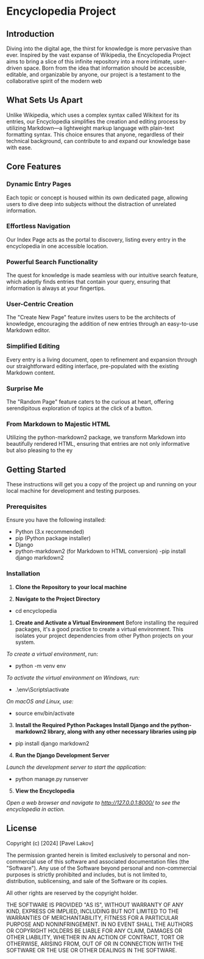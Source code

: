 # Encyclopedia Project

## Introduction

Diving into the digital age, the thirst for knowledge is more pervasive than ever. Inspired by the vast expanse of Wikipedia, the Encyclopedia Project aims to bring a slice of this infinite repository into a more intimate, user-driven space. Born from the idea that information should be accessible, editable, and organizable by anyone, our project is a testament to the collaborative spirit of the modern web

## What Sets Us Apart

Unlike Wikipedia, which uses a complex syntax called Wikitext for its entries, our Encyclopedia simplifies the creation and editing process by utilizing Markdown—a lightweight markup language with plain-text formatting syntax. This choice ensures that anyone, regardless of their technical background, can contribute to and expand our knowledge base with ease.

## Core Features

### Dynamic Entry Pages

Each topic or concept is housed within its own dedicated page, allowing users to dive deep into subjects without the distraction of unrelated information.

### Effortless Navigation

Our Index Page acts as the portal to discovery, listing every entry in the encyclopedia in one accessible location.

### Powerful Search Functionality

The quest for knowledge is made seamless with our intuitive search feature, which adeptly finds entries that contain your query, ensuring that information is always at your fingertips.

### User-Centric Creation

The "Create New Page" feature invites users to be the architects of knowledge, encouraging the addition of new entries through an easy-to-use Markdown editor.

### Simplified Editing

Every entry is a living document, open to refinement and expansion through our straightforward editing interface, pre-populated with the existing Markdown content.

### Surprise Me

The "Random Page" feature caters to the curious at heart, offering serendipitous exploration of topics at the click of a button.

### From Markdown to Majestic HTML

 Utilizing the python-markdown2 package, we transform Markdown into beautifully rendered HTML, ensuring that entries are not only informative but also pleasing to the ey

## Getting Started

These instructions will get you a copy of the project up and running on your local machine for development and testing purposes.

### Prerequisites

Ensure you have the following installed:

- Python (3.x recommended)
- pip (Python package installer)
- Django
- python-markdown2 (for Markdown to HTML conversion)
  -pip install django markdown2

### Installation

1. **Clone the Repository
   to your local machine**

2. **Navigate to the Project Directory**

- cd encyclopedia

1. **Create and Activate a Virtual Environment**
Before installing the required packages, it's a good practice to create a virtual environment. This isolates your project dependencies from other Python projects on your system.

*To create a virtual environment*, run:

- python -m venv env
  
*To activate the virtual environment on Windows, run:*

- .\env\Scripts\activate
  
*On macOS and Linux, use:*

- source env/bin/activate

3. **Install the Required Python Packages
Install Django and the python-markdown2 library, along with any other necessary libraries using pip**

- pip install django markdown2

4. **Run the Django Development Server**

*Launch the development server to start the application:*

- python manage.py runserver

5. **View the Encyclopedia**

  *Open a web browser and navigate to <http://127.0.0.1:8000/> to see the encyclopedia in action.*

## License

Copyright (c) [2024] [Pavel Lakov]

The permission granted herein is limited exclusively to personal and non-commercial use of this software and associated documentation files (the "Software"). Any use of the Software beyond personal and non-commercial purposes is strictly prohibited and includes, but is not limited to, distribution, sublicensing, and sale of the Software or its copies.

All other rights are reserved by the copyright holder.

THE SOFTWARE IS PROVIDED "AS IS", WITHOUT WARRANTY OF ANY KIND, EXPRESS OR IMPLIED, INCLUDING BUT NOT LIMITED TO THE WARRANTIES OF MERCHANTABILITY, FITNESS FOR A PARTICULAR PURPOSE AND NONINFRINGEMENT. IN NO EVENT SHALL THE AUTHORS OR COPYRIGHT HOLDERS BE LIABLE FOR ANY CLAIM, DAMAGES OR OTHER LIABILITY, WHETHER IN AN ACTION OF CONTRACT, TORT OR OTHERWISE, ARISING FROM, OUT OF OR IN CONNECTION WITH THE SOFTWARE OR THE USE OR OTHER DEALINGS IN THE SOFTWARE.

